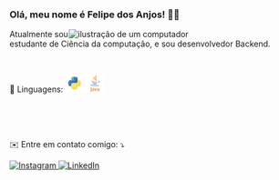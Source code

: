  


### Olá, meu nome é Felipe dos Anjos! 👋🏽

<img src="https://raw.githubusercontent.com/MicaelliMedeiros/micaellimedeiros/master/image/computer-illustration.png" alt="ilustração de um computador" min-width="400px" max-width="400px" width="400px" align="right">

<p align="left"> 
    Atualmente sou estudante de Ciência da computação, e sou desenvolvedor Backend.
</p>
</br>
<p align="left">
  🔨 Linguagens: 
<code><img height="32" src="https://raw.githubusercontent.com/github/explore/80688e429a7d4ef2fca1e82350fe8e3517d3494d/topics/python/python.png" alt="Python"/></code>
<code><img height="32" src="https://raw.githubusercontent.com/github/explore/80688e429a7d4ef2fca1e82350fe8e3517d3494d/topics/java/java.png" alt="Javascript"/></code>
</p> 
</br>
</br>
</br>
<p align="left">
  ✉️ Entre em contato comigo: ⤵️
</p>
<p>
  <a href="#" title="Instagram">
  <img src="https://img.shields.io/badge/-Instagram-DF0174?style=flat-square&labelColor=DF0174&logo=instagram&logoColor=white&link=https://www.instagram.com/feh.xqzz/" alt="Instagram"/>
  </a>
  <a href="#" title="LinkedIn">
  <img src="https://img.shields.io/badge/-Linkedin-0e76a8?style=flat-square&logo=Linkedin&logoColor=white&link=https://www.linkedin.com/in/dosanjos-felipe/" alt="LinkedIn"/>
  </a>
</p>

